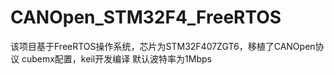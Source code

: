 # CANOpen_STM32F4_FreeRTOS

该项目基于FreeRTOS操作系统，芯片为STM32F407ZGT6，移植了CANOpen协议
cubemx配置，keil开发编译
默认波特率为1Mbps
